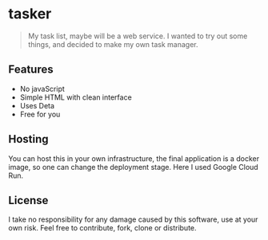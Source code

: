# tasker

> My task list, maybe will be a web service.
> I wanted to try out some things, and decided to make my own task manager.


## Features

- No javaScript
- Simple HTML with clean interface
- Uses Deta
- Free for you


## Hosting

You can host this in your own infrastructure, the final application is a
docker image, so one can change the deployment stage. Here I used Google
Cloud Run.


## License

I take no responsibility for any damage caused by this software, use at your
own risk. Feel free to contribute, fork, clone or distribute.
